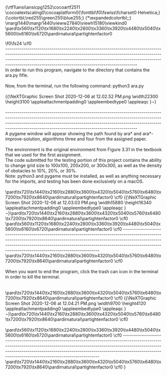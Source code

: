 {\rtf1\ansi\ansicpg1252\cocoartf2511
\cocoatextscaling0\cocoaplatform0{\fonttbl\f0\fswiss\fcharset0 Helvetica;}
{\colortbl;\red255\green255\blue255;}
{\*\expandedcolortbl;;}
\margl1440\margr1440\vieww27840\viewh15180\viewkind0
\pard\tx560\tx1120\tx1680\tx2240\tx2800\tx3360\tx3920\tx4480\tx5040\tx5600\tx6160\tx6720\pardirnatural\partightenfactor0

\f0\fs24 \cf0 \
------------------------------------------------------------------------------------------------------------------------------------------------------------------------------------------------------------------------------------------------------------------------------------------------------------ \
In order to run this program, navigate to the directory that contains the ara.py fifle. \
\
Now, from the terminal, run the following command: python3 ara.py\
\
  {{\NeXTGraphic Screen Shot 2020-12-06 at 12.02.52 PM.png \width22300 \height3100 \appleattachmentpadding0 \appleembedtype0 \appleaqc
}¬}\
\
------------------------------------------------------------------------------------------------------------------------------------------------------------------------------------------------------------------------------------------------------------------------------------------------------------ \
A pygame window will appear showing the path found by ara* and ara*-improve-solution, algorithms three and four from the assigned paper. \
\
The environment is the original environment from Figure 3.31 in the textbook that we used for the first assignment. \
The code submitted for the testing portion of this project contains the ability to change grid size to 100x100, 200x200, or 300x300, as well as the density of obstacles to 10%, 20%, or 30%. \
Note: python3 and pygame must be installed, as well as anything necessary for the imports, and testing has been done exclusively on a macOS. \
\
\pard\tx720\tx1440\tx2160\tx2880\tx3600\tx4320\tx5040\tx5760\tx6480\tx7200\tx7920\tx8640\pardirnatural\partightenfactor0
\cf0 {{\NeXTGraphic Screen Shot 2020-12-06 at 12.03.03 PM.png \width15880 \height16340 \appleattachmentpadding0 \appleembedtype0 \appleaqc
}¬}\pard\tx720\tx1440\tx2160\tx2880\tx3600\tx4320\tx5040\tx5760\tx6480\tx7200\tx7920\tx8640\pardirnatural\partightenfactor0
\cf0 \
\pard\tx560\tx1120\tx1680\tx2240\tx2800\tx3360\tx3920\tx4480\tx5040\tx5600\tx6160\tx6720\pardirnatural\partightenfactor0
\cf0 ------------------------------------------------------------------------------------------------------------------------------------------------------------------------------------------------------------------------------------------------------------------------------------------------------------ \
\pard\tx720\tx1440\tx2160\tx2880\tx3600\tx4320\tx5040\tx5760\tx6480\tx7200\tx7920\tx8640\pardirnatural\partightenfactor0
\cf0 \
\
When you want to end the program, click the trash can icon in the terminal in order to kill the terminal.  \
\
\
\pard\tx720\tx1440\tx2160\tx2880\tx3600\tx4320\tx5040\tx5760\tx6480\tx7200\tx7920\tx8640\pardirnatural\partightenfactor0
\cf0 {{\NeXTGraphic Screen Shot 2020-12-06 at 12.04.21 PM.png \width9700 \height4120 \appleattachmentpadding0 \appleembedtype0 \appleaqc
}¬}\pard\tx720\tx1440\tx2160\tx2880\tx3600\tx4320\tx5040\tx5760\tx6480\tx7200\tx7920\tx8640\pardirnatural\partightenfactor0
\cf0 \
\
\pard\tx560\tx1120\tx1680\tx2240\tx2800\tx3360\tx3920\tx4480\tx5040\tx5600\tx6160\tx6720\pardirnatural\partightenfactor0
\cf0 ------------------------------------------------------------------------------------------------------------------------------------------------------------------------------------------------------------------------------------------------------------------------------------------------------------ \
\pard\tx720\tx1440\tx2160\tx2880\tx3600\tx4320\tx5040\tx5760\tx6480\tx7200\tx7920\tx8640\pardirnatural\partightenfactor0
\cf0  }
